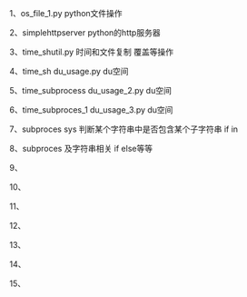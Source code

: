 1、os_file_1.py python文件操作

2、simplehttpserver python的http服务器

3、time_shutil.py 时间和文件复制 覆盖等操作

4、time_sh du_usage.py du空间

5、time_subprocess du_usage_2.py du空间

6、time_subproces_1 du_usage_3.py du空间

7、subproces sys 判断某个字符串中是否包含某个子字符串 if in

8、subproces 及字符串相关 if else等等

9、

10、

11、

12、

13、

14、

15、
